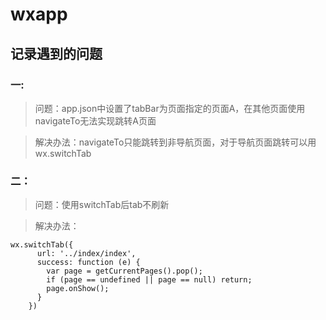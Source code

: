 # wxapp

## 记录遇到的问题
### 一:
> 问题：app.json中设置了tabBar为页面指定的页面A，在其他页面使用navigateTo无法实现跳转A页面

> 解决办法：navigateTo只能跳转到非导航页面，对于导航页面跳转可以用wx.switchTab
### 二：
> 问题：使用switchTab后tab不刷新

> 解决办法：
```
wx.switchTab({  
      url: '../index/index',  
      success: function (e) {  
        var page = getCurrentPages().pop();  
        if (page == undefined || page == null) return;  
        page.onShow();  
      }  
    })
```


